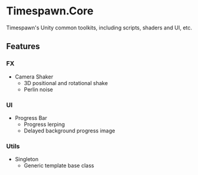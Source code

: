 # Timespawn.Core

Timespawn's Unity common toolkits, including scripts, shaders and UI, etc.

## Features

### FX

- Camera Shaker
  - 3D positional and rotational shake
  - Perlin noise

### UI

- Progress Bar
  - Progress lerping
  - Delayed background progress image

### Utils

- Singleton
  - Generic template base class
